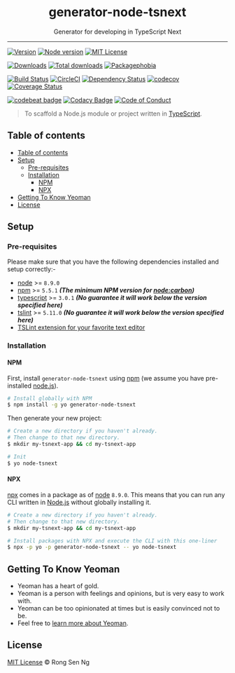 <div align="center" style="text-align: center;">
  <h1 style="border-bottom: none;">generator-node-tsnext</h1>

  <p>Generator for developing in TypeScript Next</p>
</div>

<hr />

[![Version][version-badge]][version-url]
[![Node version][node-version-badge]][node-version-url]
[![MIT License][mit-license-badge]][mit-license-url]

[![Downloads][downloads-badge]][downloads-url]
[![Total downloads][total-downloads-badge]][downloads-url]
[![Packagephobia][packagephobia-badge]][packagephobia-url]

[![Build Status][travis-badge]][travis-url]
[![CircleCI][circleci-badge]][circleci-url]
[![Dependency Status][daviddm-badge]][daviddm-url]
[![codecov][codecov-badge]][codecov-url]
[![Coverage Status][coveralls-badge]][coveralls-url]

[![codebeat badge][codebeat-badge]][codebeat-url]
[![Codacy Badge][codacy-badge]][codacy-url]
[![Code of Conduct][coc-badge]][coc-url]

> To scaffold a Node.js module or project written in [TypeScript][typescript-url].

## Table of contents

- [Table of contents](#table-of-contents)
- [Setup](#setup)
  - [Pre-requisites](#pre-requisites)
  - [Installation](#installation)
    - [NPM](#npm)
    - [NPX](#npx)
- [Getting To Know Yeoman](#getting-to-know-yeoman)
- [License](#license)

## Setup

### Pre-requisites

Please make sure that you have the following dependencies installed and setup correctly:-

- [node][nodejs-url] >= `8.9.0`
- [npm][npm-url] >= `5.5.1` ___(The minimum NPM version for [node:carbon][node-releases-url])___
- [typescript][typescript-url] >= `3.0.1` ___(No guarantee it will work below the version specified here)___
- [tslint][tslint-url] >= `5.11.0` ___(No guarantee it will work below the version specified here)___
- [TSLint extension for your favorite text editor][tslint-extension-url]

### Installation

#### NPM

First, install `generator-node-tsnext` using [npm][npm-url] (we assume you have pre-installed [node.js][nodejs-url]).

```sh
# Install globally with NPM
$ npm install -g yo generator-node-tsnext
```

Then generate your new project:

```sh
# Create a new directory if you haven't already.
# Then change to that new directory.
$ mkdir my-tsnext-app && cd my-tsnext-app

# Init
$ yo node-tsnext
```

#### NPX

[npx][npx-url] comes in a package as of [node][nodejs-url] `8.9.0`. This means that you can run any CLI written in [Node.js][nodejs-url] without globally installing it.

```sh
# Create a new directory if you haven't already.
# Then change to that new directory.
$ mkdir my-tsnext-app && cd my-tsnext-app

# Install packages with NPX and execute the CLI with this one-liner
$ npx -p yo -p generator-node-tsnext -- yo node-tsnext
```

## Getting To Know Yeoman

- Yeoman has a heart of gold.
- Yeoman is a person with feelings and opinions, but is very easy to work with.
- Yeoman can be too opinionated at times but is easily convinced not to be.
- Feel free to [learn more about Yeoman][yeoman-url].

## License

[MIT License](https://motss.mit-license.org/) © Rong Sen Ng

<!-- References -->
[node-releases-url]: https://nodejs.org/en/download/releases
[nodejs-url]: https://nodejs.org
[npm-url]: https://www.npmjs.com
[npx-url]: https://medium.com/@maybekatz/introducing-npx-an-npm-package-runner-55f7d4bd282b
[tslint-extension-url]: https://palantir.github.io/tslint/usage/third-party-tools
[tslint-url]: https://palantir.github.io/tslint
[typescript-url]: http://www.typescriptlang.org
[yeoman-url]: http://yeoman.io

<!-- Badges -->
[version-badge]: https://flat.badgen.net/npm/v/generator-node-tsnext
[node-version-badge]: https://flat.badgen.net/npm/node/generator-node-tsnext
[mit-license-badge]: https://flat.badgen.net/npm/license/generator-node-tsnext

[downloads-badge]: https://flat.badgen.net/npm/dm/generator-node-tsnext
[total-downloads-badge]: https://flat.badgen.net/npm/dt/generator-node-tsnext?label=total%20downloads
[packagephobia-badge]: https://flat.badgen.net/packagephobia/install/generator-node-tsnext

[travis-badge]: https://flat.badgen.net/travis/motss/generator-node-tsnext
[circleci-badge]: https://flat.badgen.net/circleci/github/motss/generator-node-tsnext
[daviddm-badge]: https://flat.badgen.net/david/dep/motss/generator-node-tsnext
[codecov-badge]: https://flat.badgen.net/codecov/c/github/motss/generator-node-tsnext?label=codecov
[coveralls-badge]: https://flat.badgen.net/coveralls/c/github/motss/generator-node-tsnext?label=coveralls

[codebeat-badge]: https://codebeat.co/badges/2e98378b-4e11-497e-a692-ba66a4d1c71a?style=flat-square
[codacy-badge]: https://api.codacy.com/project/badge/Grade/1ea482be29d14b848f5f8b34ca8e9dd9?style=flat-square
[coc-badge]: https://flat.badgen.net/badge/code%20of/conduct/pink

<!-- Links -->
[version-url]: https://www.npmjs.com/package/generator-node-tsnext
[node-version-url]: https://nodejs.org/en/download
[mit-license-url]: https://github.com/motss/generator-node-tsnext/blob/master/LICENSE

[downloads-url]: http://www.npmtrends.com/generator-node-tsnext
[packagephobia-url]: https://packagephobia.now.sh/result?p=generator-node-tsnext

[travis-url]: https://travis-ci.org/motss/generator-node-tsnext
[circleci-url]: https://circleci.com/gh/motss/generator-node-tsnext/tree/master
[daviddm-url]: https://david-dm.org/motss/generator-node-tsnext
[coveralls-url]: https://coveralls.io/github/motss/generator-node-tsnext?branch=master
[codecov-url]: https://codecov.io/gh/motss/generator-node-tsnext

[codebeat-url]: https://codebeat.co/projects/github-com-motss-generator-node-tsnext-master
[codacy-url]: https://www.codacy.com/app/motss/generator-node-tsnext?utm_source=github.com&amp;utm_medium=referral&amp;utm_content=motss/generator-node-tsnext&amp;utm_campaign=Badge_Grade
[coc-url]: https://github.com/motss/generator-node-tsnext/blob/master/CODE_OF_CONDUCT.md
